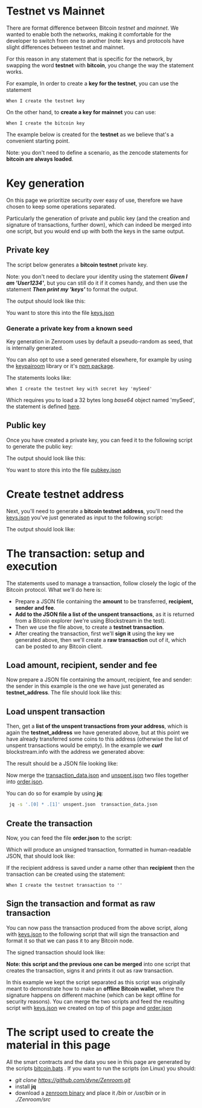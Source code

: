 # Testnet vs Mainnet

There are format difference between Bitcoin *testnet* and *mainnet*. We wanted to enable both the networks, making it comfortable for the developer to switch from one to another (note: keys and protocols have slight differences between testnet and mainnet. 

For this reason in any statement that is specific for the network, by swapping the word **testnet** with **bitcoin**, you change the way the statement works.  

For example, In order to create a **key for the testnet**, you can use the statement 

```gherkin
When I create the testnet key
```

On the other hand, to **create a key for mainnet** you can use:

```gherkin
When I create the bitcoin key
```

The example below is created for the **testnet** as we believe that's a convenient starting point.

Note: you don't need to define a scenario, as the zencode statements for **bitcoin are always loaded**. 


# Key generation

On this page we prioritize security over easy of use, therefore we have chosen to keep some operations separated. 

Particularly the generation of private and public key (and the creation and signature of transactions, further down), which can indeed be merged into one script, but you would end up with both the keys in the same output. 

## Private key
The script below generates a **bitcoin testnet** private key. 

Note: you don't need to declare your identity using the statement ***Given I am 'User1234'***, but you can still do it if it comes handy, and then use the statement ***Then print my 'keys'*** to format the output.

[](../_media/examples/zencode_cookbook/bitcoin/keygen.zen ':include :type=code gherkin')

The output should look like this: 

[](../_media/examples/zencode_cookbook/bitcoin/keys.json ':include :type=code json')

You want to store this into the file 
<a href="../_media/examples/zencode_cookbook/bitcoin/keys.json" download>keys.json</a>

### Generate a private key from a known seed 

Key generation in Zenroom uses by default a pseudo-random as seed, that is internally generated. 

You can also opt to use a seed generated elsewhere, for example by using the [keypairoom](https://github.com/ledgerproject/keypairoom) library or it's [npm package](https://www.npmjs.com/package/keypair-lib). 

The statements looks like:

```gherkin
When I create the testnet key with secret key 'mySeed'
```
Which requires you to load a 32 bytes long *base64* object named 'mySeed', the statement is defined [here](https://github.com/dyne/Zenroom/blob/master/src/lua/zencode_bitcoin.lua#L156).



## Public key 

Once you have created a private key, you can feed it to the following script to generate the public key:


[](../_media/examples/zencode_cookbook/bitcoin/pubkeygen.zen ':include :type=code gherkin')


The output should look like this: 

[](../_media/examples/zencode_cookbook/bitcoin/pubkey.json ':include :type=code json')

You want to store this into the file 
<a href="../_media/examples/zencode_cookbook/bitcoin/pubkey.json" download>pubkey.json</a>


# Create testnet address


Next, you'll need to generate a **bitcoin testnet address**, you'll need the <a href="../_media/examples/zencode_cookbook/bitcoin/keys.json" download>keys.json</a> you've just generated as input to the following script: 

[](../_media/examples/zencode_cookbook/bitcoin/pubgen.zen ':include :type=code gherkin')


The output should look like: 

[](../_media/examples/zencode_cookbook/bitcoin/address.json ':include :type=code json')


# The transaction: setup and execution

The statements used to manage a transaction, follow closely the logic of the Bitcoin protocol. What we'll do here is:

* Prepare a JSON file containing the **amount** to be transferred, **recipient, sender and fee**.
* **Add to the JSON file a list of the unspent transactions**, as it is returned from a Bitcoin explorer (we're using Blockstream in the test).
* Then we use the file above, to create a **testnet transaction**.
* After creating the transaction, first we'll **sign it** using the key we generated above, then we'll create a **raw transaction** out of it, which can be posted to any Bitcoin client. 


## Load amount, recipient, sender and fee

Now prepare a JSON file containing the amount, recipient, fee and sender: the sender in this example is the one we have just generated as **testnet_address**. The file should look like this: 

[](../_media/examples/zencode_cookbook/bitcoin/transaction_data.json ':include :type=code json')

## Load unspent transaction

Then, get a **list of the unspent transactions from your address**, which is again the **testnet_address** we have generated above, but at this point we have already transferred some coins to this address (otherwise the list of unspent transactions would be empty). In the example we ***curl*** blockstream.info with the address we generated above:

[](../_media/examples/zencode_cookbook/bitcoin/unspent_query.sh ':include :type=code bash')


The result should be a JSON file looking like: 

[](../_media/examples/zencode_cookbook/bitcoin/unspent.json ':include :type=code json')

Now merge the <a href="../_media/examples/zencode_cookbook/bitcoin/transaction_data.json" download>transaction_data.json</a>
  and <a href="../_media/examples/zencode_cookbook/bitcoin/unspent.json" download>unspent.json</a>  two files together into <a href="../_media/examples/zencode_cookbook/bitcoin/order.json" download>order.json</a>. 
  
You can do so for example by using **jq**: 
 
```bash
 jq -s '.[0] * .[1]' unspent.json  transaction_data.json
```

## Create the transaction 

Now, you can feed the file **order.json** to the script:

[](../_media/examples/zencode_cookbook/bitcoin/sign.zen ':include :type=code gherkin')


Which will produce an unsigned transaction, formatted in human-readable JSON, that should look like:

[](../_media/examples/zencode_cookbook/bitcoin/transaction.json ':include :type=code json')

If the recipient address is saved under a name other than **recipient** then the transaction can be created using the statement:

```gherkin
When I create the testnet transaction to ''
```

## Sign the transaction and format as raw transaction 

You can now pass the transaction produced from the above script, along with <a href="../_media/examples/zencode_cookbook/bitcoin/keys.json" download>keys.json</a> to the following script that will sign the transaction and format it so that we can pass it to any Bitcoin node. 

[](../_media/examples/zencode_cookbook/bitcoin/sign_transaction.zen ':include :type=code gherkin')

The signed transaction should look like:

[](../_media/examples/zencode_cookbook/bitcoin/rawtx.json ':include :type=code json')

**Note: this script and the previous one can be merged** into one script that creates the transaction, signs it and prints it out as raw transaction. 

In this example we kept the script separated as this script was originally meant to demonstrate how to make an **offline Bitcoin wallet**, where the signature happens on different machine (which can be kept offline for security reasons). You can merge the two scripts and feed the resulting script with <a href="../_media/examples/zencode_cookbook/bitcoin/keys.json" download>keys.json</a> we created on top of this page and <a href="../_media/examples/zencode_cookbook/bitcoin/order.json" download>order.json</a>



# The script used to create the material in this page

All the smart contracts and the data you see in this page are generated by the scripts [bitcoin.bats](https://github.com/dyne/Zenroom/blob/master/test/zencode/bitcoin.bats) . If you want to run the scripts (on Linux) you should: 
 - *git clone https://github.com/dyne/Zenroom.git*
 - install  **jq**
 - download a [zenroom binary](https://zenroom.org/#downloads) and place it */bin* or */usr/bin* or in *./Zenroom/src*




<!-- Temp removed, 

We grouped together all the statements that perform object manipulation, so: 


 ***Math operations***: sum, subtraction, multiplication, division and modulo, between numbers
 
 ***Invert sign*** invert the sign of a number 
 
 ***Append*** a simple object to another
 
 ***Rename*** an object
  
 ***Delete*** an object from the memory stack
 
 ***Copy*** an object into new object
 
 ***Split string*** using leftmost or rightmost bytes
 
 ***Randomize*** the elements of an array
 
 ***Create string/number*** (statement "write in")
 
 ***Pick a random element*** from an array
 



-->
### 

